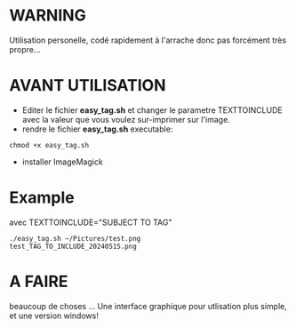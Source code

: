 # WARNING

Utilisation personelle, codé rapidement à l'arrache donc pas forcément très propre...

# AVANT UTILISATION

* Editer le fichier **easy_tag.sh** et changer le parametre TEXTTOINCLUDE avec la valeur que vous voulez sur-imprimer sur l'image.
* rendre le fichier **easy_tag.sh** executable:
```
chmod +x easy_tag.sh
```
* installer ImageMagick

# Example

avec TEXTTOINCLUDE="SUBJECT TO TAG"

```
./easy_tag.sh ~/Pictures/test.png 
test_TAG_TO_INCLUDE_20240515.png
```

# A FAIRE

beaucoup de choses ...
Une interface graphique pour utlisation plus simple, et une version windows!
